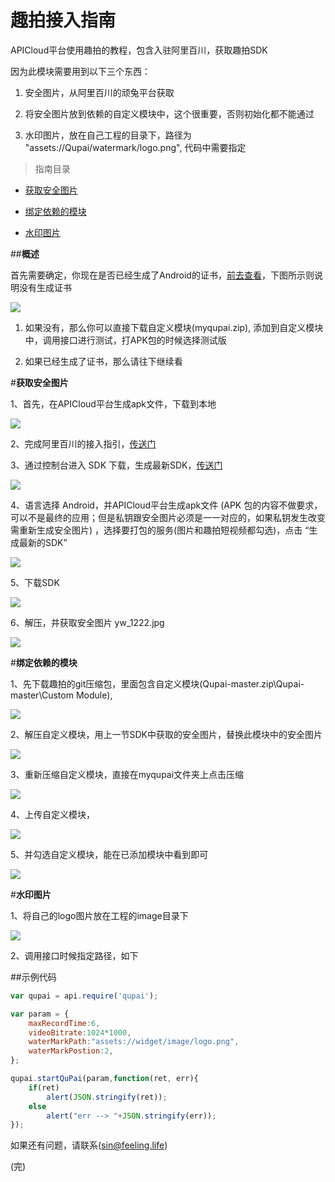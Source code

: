 # 趣拍接入指南
APICloud平台使用趣拍的教程，包含入驻阿里百川，获取趣拍SDK

因为此模块需要用到以下三个东西：

1. 安全图片，从阿里百川的顽兔平台获取

2. 将安全图片放到依赖的自定义模块中，这个很重要，否则初始化都不能通过

3. 水印图片，放在自己工程的目录下，路径为 "assets://Qupai/watermark/logo.png", 代码中需要指定

>指南目录

* [获取安全图片](#获取安全图片)

* [绑定依赖的模块](#绑定依赖的模块)

* [水印图片](#水印图片)


##**概述**

首先需要确定，你现在是否已经生成了Android的证书，[前去查看](http://www.apicloud.com/certificate)，下图所示则说明没有生成证书

![](./img/zs.jpg)

1. 如果没有，那么你可以直接下载自定义模块(myqupai.zip), 添加到自定义模块中，调用接口进行测试，打APK包的时候选择测试版

2. 如果已经生成了证书，那么请往下继续看


#**获取安全图片**<div id="获取安全图片"></div>

1、首先，在APICloud平台生成apk文件，下载到本地

![](./img/apk.png)

2、完成阿里百川的接入指引，[传送门](http://baichuan.taobao.com/doc2/detail?spm=0.0.0.0.Ic4eyn&treeId=38&articleId=102761&docType=1)

3、通过控制台进入 SDK 下载，生成最新SDK，[传送门](http://wantu.taobao.com/sdk/index.htm?spm=a312x.7754881.0.0.HYWRNF#/mobile)

![](./img/sdkxz.png)

4、语言选择 Android，并APICloud平台生成apk文件 (APK 包的内容不做要求，可以不是最终的应用；但是私钥跟安全图片必须是一一对应的，如果私钥发生改变需重新生成安全图片) ，选择要打包的服务(图片和趣拍短视频都勾选)，点击 “生成最新的SDK”

![](./img/dbfw.png)

5、下载SDK

![](./img/xzsdk.png)

6、解压，并获取安全图片 yw_1222.jpg

![](./img/yw12222.png)

#**绑定依赖的模块**<div id="绑定依赖的模块"></div>

1、先下载趣拍的git压缩包，里面包含自定义模块(Qupai-master.zip\Qupai-master\Custom Module),

![](./img/xzwiki.png)

2、解压自定义模块，用上一节SDK中获取的安全图片，替换此模块中的安全图片

![](./img/thyw1222.png)

3、重新压缩自定义模块，直接在myqupai文件夹上点击压缩

![](./img/yszdymk.png)

4、上传自定义模块，

![](./img/sczdy.png)

5、并勾选自定义模块，能在已添加模块中看到即可

![](./img/ytjmk.png)

#**水印图片**<div id="水印图片"></div>

1、将自己的logo图片放在工程的image目录下

![](./img/logosy.png)

2、调用接口时候指定路径，如下

##示例代码

```js
var qupai = api.require('qupai');

var param = {
	maxRecordTime:6,
	videoBitrate:1024*1000,
	waterMarkPath:"assets://widget/image/logo.png",
	waterMarkPostion:2,
};

qupai.startQuPai(param,function(ret, err){
	if(ret)
		alert(JSON.stringify(ret));
	else
		alert("err --> "+JSON.stringify(err));
});
```

如果还有问题，请联系(sin@feeling.life)

(完)